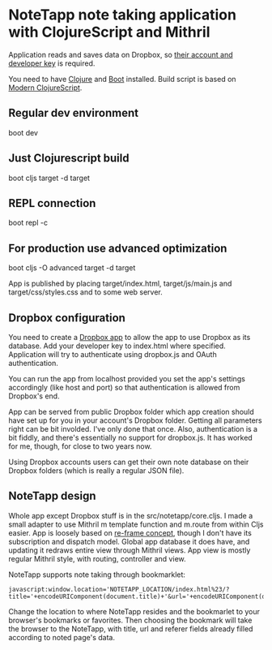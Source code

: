 
# NoteTapp note taking application with ClojureScript and Mithril

Application reads and saves data on Dropbox, so [their account and developer key](https://www.dropbox.com/developers/apps) is required.

You need to have [Clojure](https://clojure.org) and [Boot](http://boot-clj.com/) installed. Build script is based on [Modern ClojureScript](https://github.com/magomimmo/modern-cljs).

## Regular dev environment

  boot dev

## Just Clojurescript build

  boot cljs target -d target

## REPL connection

  boot repl -c

## For production use advanced optimization

  boot cljs -O advanced target -d target

App is published by placing target/index.html, target/js/main.js and target/css/styles.css and to some web server.

## Dropbox configuration

You need to create a [Dropbox app](https://www.dropbox.com/developers/apps) to allow the app to use Dropbox as its database. Add your developer key to index.html where specified. Application will try to authenticate using dropbox.js and OAuth authentication.

You can run the app from localhost provided you set the app's settings accordingly (like host and port) so that authentication is allowed from Dropbox's end.

App can be served from public Dropbox folder which app creation should have set up for you in your account's Dropbox folder. Getting all parameters right can be bit involded. I've only done that once. Also, authentication is a bit fiddly, and there's essentially no support for dropbox.js. It has worked for me, though, for close to two years now.

Using Dropbox accounts users can get their own note database on their Dropbox folders (which is really a regular JSON file).

## NoteTapp design

Whole app except Dropbox stuff is in the src/notetapp/core.cljs. I made a small adapter to use Mithril m template function and m.route from within Cljs easier. App is loosely based on [re-frame concept](https://github.com/Day8/re-frame), though I don't have its subscription and dispatch model. Global app database it does have, and updating it redraws entire view through Mithril views. App view is mostly regular Mithril style, with routing, controller and view.

NoteTapp supports note taking through bookmarklet:

    javascript:window.location='NOTETAPP_LOCATION/index.html%23/?title='+encodeURIComponent(document.title)+'&url='+encodeURIComponent(document.location.href)+'&referer='+encodeURIComponent(document.referrer);

Change the location to where NoteTapp resides and the bookmarlet to your browser's bookmarks or favorites. Then choosing the bookmark will take the browser to the NoteTapp, with title, url and referer fields already filled according to noted page's data.